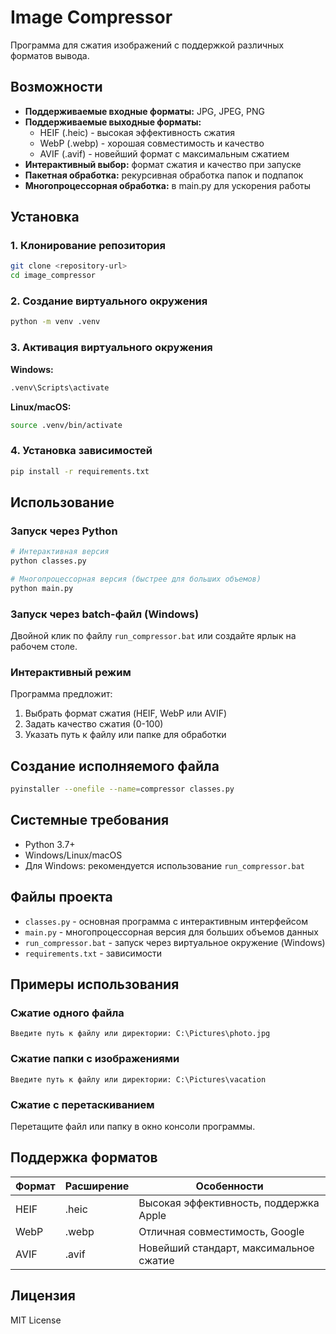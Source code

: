 # Image Compressor

Программа для сжатия изображений с поддержкой различных форматов вывода.

## Возможности

- **Поддерживаемые входные форматы:** JPG, JPEG, PNG
- **Поддерживаемые выходные форматы:**
  - HEIF (.heic) - высокая эффективность сжатия
  - WebP (.webp) - хорошая совместимость и качество
  - AVIF (.avif) - новейший формат с максимальным сжатием
- **Интерактивный выбор:** формат сжатия и качество при запуске
- **Пакетная обработка:** рекурсивная обработка папок и подпапок
- **Многопроцессорная обработка:** в main.py для ускорения работы

## Установка

### 1. Клонирование репозитория
```bash
git clone <repository-url>
cd image_compressor
```

### 2. Создание виртуального окружения
```bash
python -m venv .venv
```

### 3. Активация виртуального окружения
**Windows:**
```bash
.venv\Scripts\activate
```

**Linux/macOS:**
```bash
source .venv/bin/activate
```

### 4. Установка зависимостей
```bash
pip install -r requirements.txt
```

## Использование

### Запуск через Python
```bash
# Интерактивная версия
python classes.py

# Многопроцессорная версия (быстрее для больших объемов)
python main.py
```

### Запуск через batch-файл (Windows)
Двойной клик по файлу `run_compressor.bat` или создайте ярлык на рабочем столе.

### Интерактивный режим
Программа предложит:
1. Выбрать формат сжатия (HEIF, WebP или AVIF)
2. Задать качество сжатия (0-100)
3. Указать путь к файлу или папке для обработки

## Создание исполняемого файла

```bash
pyinstaller --onefile --name=compressor classes.py
```

## Системные требования

- Python 3.7+
- Windows/Linux/macOS
- Для Windows: рекомендуется использование `run_compressor.bat`

## Файлы проекта

- `classes.py` - основная программа с интерактивным интерфейсом
- `main.py` - многопроцессорная версия для больших объемов данных
- `run_compressor.bat` - запуск через виртуальное окружение (Windows)
- `requirements.txt` - зависимости

## Примеры использования

### Сжатие одного файла
```
Введите путь к файлу или директории: C:\Pictures\photo.jpg
```

### Сжатие папки с изображениями
```
Введите путь к файлу или директории: C:\Pictures\vacation
```

### Сжатие с перетаскиванием
Перетащите файл или папку в окно консоли программы.

## Поддержка форматов

| Формат | Расширение | Особенности |
|--------|------------|-------------|
| HEIF | .heic | Высокая эффективность, поддержка Apple |
| WebP | .webp | Отличная совместимость, Google |
| AVIF | .avif | Новейший стандарт, максимальное сжатие |

## Лицензия

MIT License